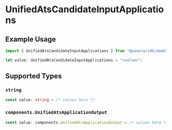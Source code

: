 # UnifiedAtsCandidateInputApplications

## Example Usage

```typescript
import { UnifiedAtsCandidateInputApplications } from "@panora/sdk/models/components";

let value: UnifiedAtsCandidateInputApplications = "<value>";
```

## Supported Types

### `string`

```typescript
const value: string = /* values here */
```

### `components.UnifiedAtsApplicationOutput`

```typescript
const value: components.UnifiedAtsApplicationOutput = /* values here */
```

